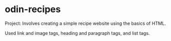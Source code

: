 # odin-recipes

Project: Involves creating a simple recipe website using the basics of HTML.

Used link and image tags, heading and paragraph tags, and list tags.